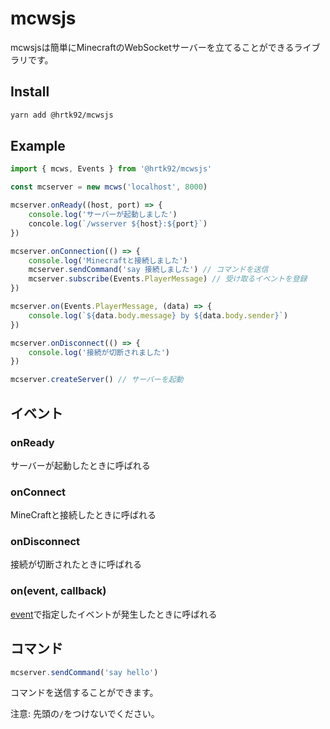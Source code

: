 # mcwsjs

mcwsjsは簡単にMinecraftのWebSocketサーバーを立てることができるライブラリです。

## Install

```sh
yarn add @hrtk92/mcwsjs
```


## Example

```js
import { mcws, Events } from '@hrtk92/mcwsjs'

const mcserver = new mcws('localhost', 8000)

mcserver.onReady((host, port) => {
    console.log('サーバーが起動しました')
    concole.log(`/wsserver ${host}:${port}`)
})

mcserver.onConnection(() => {
    console.log('Minecraftと接続しました')
    mcserver.sendCommand('say 接続しました') // コマンドを送信
    mcserver.subscribe(Events.PlayerMessage) // 受け取るイベントを登録
})

mcserver.on(Events.PlayerMessage, (data) => {
    console.log(`${data.body.message} by ${data.body.sender}`)
})

mcserver.onDisconnect(() => {
    console.log('接続が切断されました')
})

mcserver.createServer() // サーバーを起動
```

## イベント

### onReady

サーバーが起動したときに呼ばれる

### onConnect

MineCraftと接続したときに呼ばれる

### onDisconnect

接続が切断されたときに呼ばれる

### on(event, callback)

[event](https://github.com/HRTK92/mcwsjs/blob/main/src/events.ts)で指定したイベントが発生したときに呼ばれる

## コマンド

```ts
mcserver.sendCommand('say hello')
```

コマンドを送信することができます。

注意: 先頭の`/`をつけないでください。
